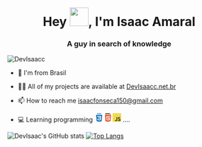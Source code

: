 <h1 align="center"> Hey <img src="https://raw.githubusercontent.com/kaueMarques/kaueMarques/master/hi.gif" height="42" width="42">, I'm Isaac Amaral</h1>
<h3 align="center">A guy in search of knowledge</h3>
<p align="left"><img src="https://komarev.com/ghpvc/?username=Devisaacc" alt="DevIsaacc" /></p>

-   📍 I'm from Brasil 

-   👨‍💻  All of my projects are available at  [DevIsaacc.net.br](https://github.com/DevIsaacc)
     
-   📫  How to reach me [isaacfonseca150@gmail.com](mailto:isaacfonseca150@gmail.com)
    
-   💻 Learning programming <img src="https://raw.githubusercontent.com/devicons/devicon/master/icons/css3/css3-plain-wordmark.svg" alt="css3"  width="20" height="20"/><img src="https://raw.githubusercontent.com/devicons/devicon/master/icons/html5/html5-original-wordmark.svg" alt="html5"  width="20" height="20"/><img src="https://raw.githubusercontent.com/devicons/devicon/master/icons/javascript/javascript-original.svg" alt="javascript" width="20" height="20"/> ....

![DevIsaac's GitHub stats](https://github-readme-stats.vercel.app/api?username=devisaacc&hide=contribs,prs)
[![Top Langs](https://github-readme-stats.vercel.app/api/top-langs/?username=devisaacc&layout=compact)](https://github.com/devisaacc/github-readme-stats)
